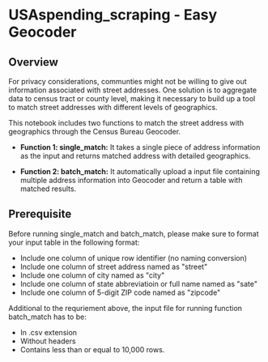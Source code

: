 # USAspending_scraping - Easy Geocoder

## Overview

For privacy considerations, communties might not be willing to give out information associated with street addresses. One solution is to aggregate data to census tract or county level, making it necessary to build up a tool to match street addresses with different levels of geographics.

This notebook includes two functions to match the street address with geographics through the Census Bureau Geocoder.

* __Function 1: single_match:__ It takes a single piece of address information as the input and returns matched address with detailed geographics.

* __Function 2: batch_match:__ It automatically upload a input file containing multiple address information into Geocoder and return a table with matched results.

## Prerequisite
Before running single_match and batch_match, please make sure to format your input table in the following format:

* Include one column of unique row identifier (no naming conversion)
* Include one column of street address named as "street"
* Include one column of city named as "city"
* Include one column of state abbreviatioin or full name named as "sate"
* Include one column of 5-digit ZIP code named as "zipcode"

Additional to the requriement above, the input file for running function batch_match has to be:

* In .csv extension
* Without headers
* Contains less than or equal to 10,000 rows.